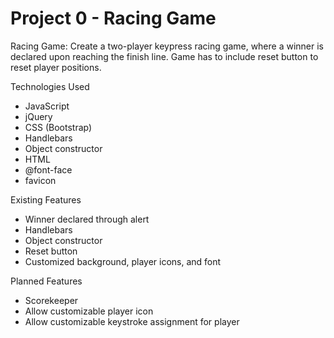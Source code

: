 <h1>Project 0 - Racing Game</h1>

Racing Game:
Create a two-player keypress racing game, where a winner is declared upon reaching the finish line. Game has to include reset button to reset player positions.

Technologies Used
- JavaScript
- jQuery
- CSS (Bootstrap)
- Handlebars
- Object constructor
- HTML
- @font-face
- favicon

Existing Features
- Winner declared through alert
- Handlebars
- Object constructor
- Reset button
- Customized background, player icons, and font

Planned Features
- Scorekeeper
- Allow customizable player icon
- Allow customizable keystroke assignment for player
